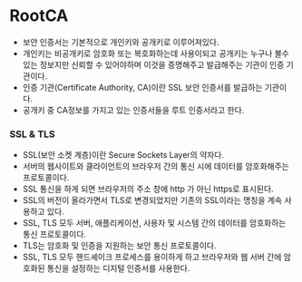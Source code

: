 # RootCA

- 보안 인증서는 기본적으로 개인키와 공개키로 이루어져있다.
- 개인키는 비공개키로 암호화 또는 복호화하는데 사용이되고 공개키는 누구나 볼수 있는 정보지만 신뢰할 수 있어야하며 이것을 증명해주고 발급해주는 기관이 인증 기관이다.
- 인증 기관(Certificate Authority, CA)이란 SSL 보안 인증서를 발급하는 기관이다.
- 공개키 중 CA정보를 가지고 있는 인증서들을 루트 인증서라고 한다.

### SSL & TLS

- SSL(보안 소켓 계층)이란 Secure Sockets Layer의 약자다.
- 서버의 웹사이트와 클라이언트의 브라우저 간의 통신 시에 데이터를 암호화해주는 프로토콜이다.
- SSL 통신을 하게 되면 브라우저의 주소 창에 http 가 아닌 https로 표시된다.
- SSL의 버전이 올라가면서 TLS로 변경되었지만 기존의 SSL이라는 명칭을 계속 사용하고 있다.
- SSL, TLS 모두 서버, 애플리케이션, 사용자 및 시스템 간의 데이터를 암호화하는 통신 프로토콜이다.
- TLS는 암호화 및 인증을 지원하는 보안 통신 프로토콜이다.
- SSL, TLS 모두 핸드셰이크 프로세스를 용이하게 하고 브라우저와 웹 서버 간에 암호화된 통신을 설정하는 디지털 인증서를 사용한다.
